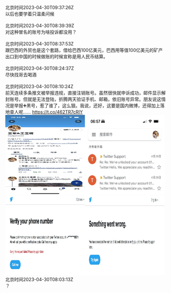北京时间2023-04-30T09:37:26Z<br>以后也要学着只温柔问候<br><br>北京时间2023-04-30T08:39:39Z<br>对这种冒名的账号为啥投诉都没用？<br><br>北京时间2023-04-30T08:37:53Z<br>跟巴西的外贸也是这个套路，借给巴西100亿美元，巴西用等值100亿美元的矿产出口到中国的时候做账的时候宣称是用人民币结算。<br><br>北京时间2023-04-30T08:24:37Z<br>尽快找哥去喝酒<br><br>北京时间2023-04-30T08:10:24Z<br>前天连续多条推文被举报违规，直接注销账号。虽然很快就申诉成功，邮件显示解封账号。但就是无法登陆，折腾两天验证手机、邮箱，依旧账号异常。朋友说这情况是举报➕黑号，惹了谁了，这么狠。我说，还好，这要是国内微博，还得加上落地查人呢…… https://t.co/462TR7cRIY<br><img src='/temp/2023/1652465387072798721_0.jpg' width='250' height='250'><img src='/temp/2023/1652465387072798721_1.jpg' width='250' height='250'><img src='/temp/2023/1652465387072798721_2.jpg' width='250' height='250'><img src='/temp/2023/1652465387072798721_3.jpg' width='250' height='250'><br>北京时间2023-04-30T08:03:13Z<br>？<br><br>